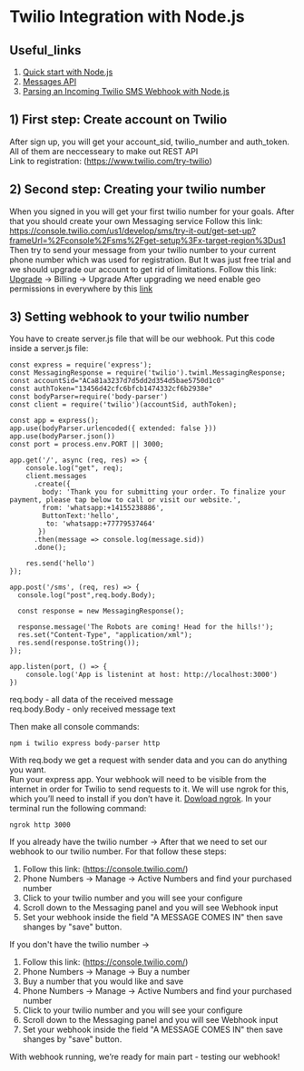 # Twilio Integration with Node.js 

## Useful_links
1) [Quick start with Node.js ](https://www.twilio.com/docs/whatsapp/quickstart/node) 
2) [Messages API](https://www.twilio.com/docs/sms/api/message-resource) 
3) [Parsing an Incoming Twilio SMS Webhook with Node.js](https://www.twilio.com/blog/parsing-an-incoming-twilio-sms-webhook-with-node-js)

 
## 1) First step: Create account on Twilio
After sign up, you will get your account_sid, twilio_number and auth_token. All of them are neccesseary to make out REST API  
Link to registration: (https://www.twilio.com/try-twilio)  


## 2) Second step: Creating your twilio number

When you signed in you will get your first twilio number for your goals. After that you should create your own Messaging service 
Follow this link: https://console.twilio.com/us1/develop/sms/try-it-out/get-set-up?frameUrl=%2Fconsole%2Fsms%2Fget-setup%3Fx-target-region%3Dus1  
Then try to send your message from your twilio number to your current phone number which was used for registration.
But It was just free trial and we should upgrade our account to get rid of limitations. 
Follow this link: [Upgrade](https://console.twilio.com/us1/billing/manage-billing/billing-overview?frameUrl=%2Fconsole%2Fbilling%3Fx-target-region%3Dus1) -> Billing -> Upgrade
After upgrading we need enable geo permissions in everywhere by this [link](https://console.twilio.com/us1/develop/sms/settings/geo-permissions)
## 3) Setting webhook to your twilio number
You have to create server.js file that will be our webhook.
Put this code inside a server.js file:
```
const express = require('express');
const MessagingResponse = require('twilio').twiml.MessagingResponse;
const accountSid="ACa81a3237d7d5dd2d354d5bae5750d1c0"
const authToken="13456d42cfc6bfcb1474332cf6b2938e"
const bodyParser=require('body-parser')
const client = require('twilio')(accountSid, authToken);

const app = express();
app.use(bodyParser.urlencoded({ extended: false }))
app.use(bodyParser.json())
const port = process.env.PORT || 3000;

app.get('/', async (req, res) => {
    console.log("get", req);
    client.messages 
      .create({ 
        body: 'Thank you for submitting your order. To finalize your payment, please tap below to call or visit our website.',
        from: 'whatsapp:+14155238886',  
        ButtonText:'hello',     
         to: 'whatsapp:+77779537464' 
       }) 
      .then(message => console.log(message.sid)) 
      .done();

    res.send('hello')
});

app.post('/sms', (req, res) => {
  console.log("post",req.body.Body);
 
  const response = new MessagingResponse();

  response.message('The Robots are coming! Head for the hills!');
  res.set("Content-Type", "application/xml");
  res.send(response.toString());
});

app.listen(port, () => {
    console.log('App is listenint at host: http://localhost:3000')
})
 ``` 
 req.body - all data of the received message  
 req.body.Body - only received message text

 Then make all console commands:
 
```
npm i twilio express body-parser http
```

With req.body we get a request with sender data and you can do anything you want.  
Run your express app. Your webhook will need to be visible from the internet in order for Twilio to send requests to it. We will use ngrok for this, which you’ll need to install if you don’t have it. [Dowload ngrok](https://ngrok.com/download). In your terminal run the following command:
```
ngrok http 3000
```
If you already have the twilio number ->
After that we need to set our webhook to our twilio number. For that follow these steps:
1) Follow this link: (https://console.twilio.com/)  
2) Phone Numbers -> Manage -> Active Numbers and find your purchased number
3) Click to your twilio number and you will see your configure
4) Scroll down to the Messaging panel and you will see Webhook input
5) Set your webhook inside the field "A MESSAGE COMES IN" then save shanges by "save" button.

If you don't have the twilio number ->
1) Follow this link: (https://console.twilio.com/)  
2) Phone Numbers -> Manage -> Buy a number
3) Buy a number that you would like and save
4) Phone Numbers -> Manage -> Active Numbers and find your purchased number
5) Click to your twilio number and you will see your configure
6) Scroll down to the Messaging panel and you will see Webhook input
7) Set your webhook inside the field "A MESSAGE COMES IN" then save shanges by "save" button.
  
With webhook running, we’re ready for main part - testing our webhook!

